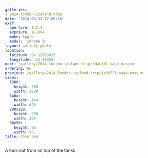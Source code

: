 ```yaml
---
galleries:
- 2014-london-iceland-trip
date: '2014-03-13 17:26:16'
exif:
  aperture: f/2.4
  exposure: 1/1004
  make: Apple
  model: 'iPhone 5'
layout: gallery-photo
location:
  latitude: 64.12950833
  longitude: -21.91855
next: /gallery/2014-london-iceland-trip/3dae33f-saga-museum
ordering: 66
previous: /gallery/2014-london-iceland-trip/1e88721-saga-museum
sizes:
  1280:
    height: 288
    width: 1280
  640w:
    height: 144
    width: 640
  200x200:
    height: 200
    width: 200
  96x96:
    height: 96
    width: 96
title: Panorama
---
```


A look out from on top of the tanks.
